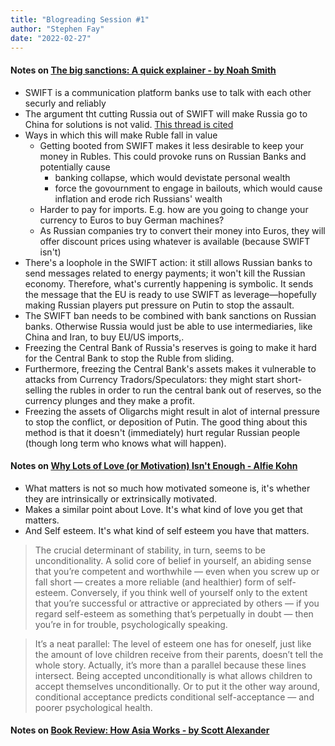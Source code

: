 ```yaml
---
title: "Blogreading Session #1"
author: "Stephen Fay"
date: "2022-02-27"
---
```



#### Notes on [The big sanctions: A quick explainer - by Noah Smith](https://noahpinion.substack.com/p/the-big-sanctions-a-quick-explainer?utm_source=url&curius=373&trail=45a0d6da)

- SWIFT is a communication platform banks use to talk with each other securly and reliably
- The argument tht cutting Russia out of SWIFT will make Russia go to China for solutions is not valid. [This thread is cited](https://twitter.com/ThomasPHI2/status/1497655358160048135)
- Ways in which this will make Ruble fall in value
  - Getting booted from SWIFT makes it less desirable to keep your money in Rubles. This could provoke runs on Russian Banks and potentially cause
    - banking collapse, which would devistate personal wealth
    - force the govournment to engage in bailouts, which would cause inflation and erode rich Russians' wealth
  - Harder to pay for imports. E.g. how are you going to change your currency to Euros to buy German machines?
  - As Russian companies try to convert their money into Euros, they will offer discount prices using whatever is available (because SWIFT isn't)
- There's a loophole in the SWIFT action: it still allows Russian banks to send messages related to energy payments; it won't kill the Russian economy. Therefore, what's currently happening is symbolic. It sends the message that the EU is ready to use SWIFT as leverage—hopefully making Russian players put pressure on Putin to stop the assault. 
- The SWIFT ban needs to be combined with bank sanctions on Russian banks. Otherwise Russia would just be able to use intermediaries, like China and Iran, to buy EU/US imports,.
- Freezing the Central Bank of Russia's reserves is going to make it hard for the Central Bank to stop the Ruble from sliding. 
- Furthermore, freezing the Central Bank's assets makes it vulnerable to attacks from Currency Tradors/Speculators: they might start short-selling the rubles in order to run the central bank out of reserves, so the currency plunges and they make a profit. 
- Freezing the assets of Oligarchs might result in alot of internal pressure to stop the conflict, or deposition of Putin. The good thing about this method is that it doesn't (immediately) hurt regular Russian people (though long term who knows what will happen).


#### Notes on [Why Lots of Love (or Motivation) Isn't Enough - Alfie Kohn](https://www.alfiekohn.org/blogs/lots-of-love/?curius=373) 
- What matters is not so much how motivated someone is, it's whether they are intrinsically or extrinsically motivated. 
- Makes a similar point about Love. It's what kind of love you get that matters. 
- And Self esteem. It's what kind of self esteem you have that matters. 

> The crucial determinant of stability, in turn, seems to be unconditionality. A solid core of belief in yourself, an abiding sense that you’re competent and worthwhile — even when you screw up or fall short — creates a more reliable (and healthier) form of self-esteem. Conversely, if you think well of yourself only to the extent that you’re successful or attractive or appreciated by others — if you regard self-esteem as something that’s perpetually in doubt — then you’re in for trouble, psychologically speaking.

> It’s a neat parallel: The level of esteem one has for oneself, just like the amount of love children receive from their parents, doesn’t tell the whole story. Actually, it’s more than a parallel because these lines intersect. Being accepted unconditionally is what allows children to accept themselves unconditionally. Or to put it the other way around, conditional acceptance predicts conditional self-acceptance — and poorer psychological health.

#### Notes on [Book Review: How Asia Works - by Scott Alexander](https://astralcodexten.substack.com/p/book-review-how-asia-works?r=33a2n&curius=373&utm_source=url) 

